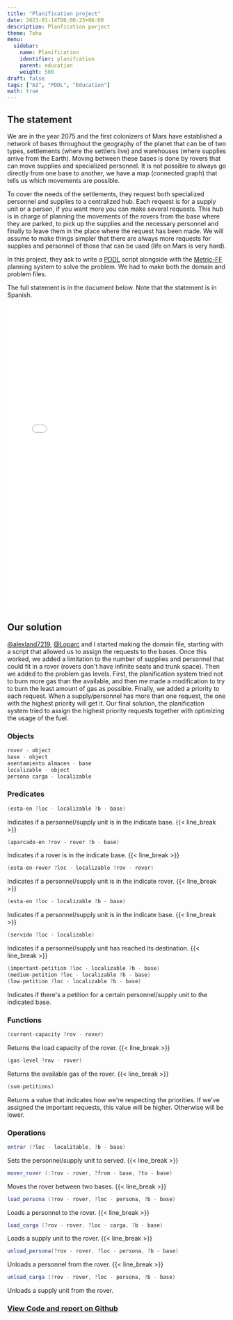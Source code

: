 ```yaml
---
title: "Planification project"
date: 2023-01-14T06:00:23+06:00
description: Planfication porject
theme: Toha
menu:
  sidebar:
    name: Planification
    identifier: planifcation
    parent: education
    weight: 500
draft: false
tags: ["AI", "PDDL", "Education"]
math: true
---
```


## The statement
We are in the year 2075 and the first colonizers of Mars have established a network of bases throughout the geography of the planet that can be of two types, settlements (where the settlers live) and warehouses (where supplies arrive from the Earth). Moving between these bases is done by rovers that can move supplies and specialized personnel. It is not possible to always go directly from one base to another, we have a map (connected graph) that tells us which movements are possible.

To cover the needs of the settlements, they request both specialized personnel and supplies to a centralized hub. Each request is for a supply unit or a person, if you want more you can make several requests. This hub is in charge of planning the movements of the rovers from the base where they are parked, to pick up the supplies and the necessary personnel and finally to leave them in the place where the request has been made. We will assume to make things simpler that there are always more requests for supplies and personnel of those that can be used (life on Mars is very hard).

In this project, they ask to write a [PDDL](https://planning.wiki/) script alongside with the [Metric-FF](https://fai.cs.uni-saarland.de/hoffmann/metric-ff.html) planning system to solve the problem. We had to make both the domain and problem files.

The full statement is in the document below. Note that the statement is in Spanish.

<embed src="PracticaPlanificacion.pdf" width="100%" height="700" type="application/pdf">

## Our solution
[@alexland7219](https://github.com/alexland7219), [@Loparc](https://github.com/Loparc) and I started making the domain file, starting with a script that allowed us to assign the requests to the bases. Once this worked, we added a limitation to the number of supplies and personnel that could fit in a rover (rovers don't have infinite seats and trunk space). Then we added to the problem gas levels. First, the planification system tried not to burn more gas than the available, and then me made a modification to try to burn the least amount of gas as possible. Finally, we added a priority to each request. When a supply/personnel has more than one request, the one with the highest priority will get it. Our final solution, the planification system tried to assign the highest priority requests together with optimizing the usage of the fuel.

### Objects

```java
rover - object
base - object
asentamiento almacen - base
localizable - object
persona carga - localizable
```

### Predicates

```java
(esta-en ?loc - localizable ?b - base)
```
Indicates if a personnel/supply unit is in the indicate base.
{{< line_break >}}

```java
(aparcado-en ?rov - rover ?b - base)
```
Indicates if a rover is in the indicate base.
{{< line_break >}}

```java
(esta-en-rover ?loc - localizable ?rov - rover)
```
Indicates if a personnel/supply unit is in the indicate rover.
{{< line_break >}}

```java
(esta-en ?loc - localizable ?b - base)
```
Indicates if a personnel/supply unit is in the indicate base.
{{< line_break >}}

```java
(servido ?loc - localizable)
```
Indicates if a personnel/supply unit has reached its destination.
{{< line_break >}}

```java
(important-petition ?loc - localizable ?b - base)
(medium-petition ?loc - localizable ?b - base)
(low-petition ?loc - localizable ?b - base)
```
Indicates if there's a petition for a certain personnel/supply unit to the indicated base.

### Functions

```java
(current-capacity ?rov - rover)
```
Returns the load capacity of the rover.
{{< line_break >}}

```java
(gas-level ?rov - rover)
```
Returns the available gas of the rover.
{{< line_break >}}

```java
(sum-petitions)
```
Returns a value that indicates how we're respecting the priorities. If we've assigned the important requests, this value will be higher. Otherwise will be lower.

### Operations

```java
entrar (?loc - localitable, ?b - base)
```
Sets the personnel/supply unit to served.
{{< line_break >}}

```java
mover_rover (:?rov - rover, ?from - base, ?to - base)
```
Moves the rover between two bases.
{{< line_break >}}

```java
load_persona (?rov - rover, ?loc - persona, ?b - base)
```
Loads a personnel to the rover.
{{< line_break >}}

```java
load_carga (?rov - rover, ?loc - carga, ?b - base)
```
Loads a supply unit to the rover.
{{< line_break >}}

```java
unload_persona(?rov - rover, ?loc - persona, ?b - base)
```
Unloads a personnel from the rover.
{{< line_break >}}

```java
unload_carga (?rov - rover, ?loc - persona, ?b - base)
```
Unloads a supply unit from the rover.

### [View Code and report on <i class="fab fa-github"></i>Github](https://github.com/BernatBC/Planification) 
